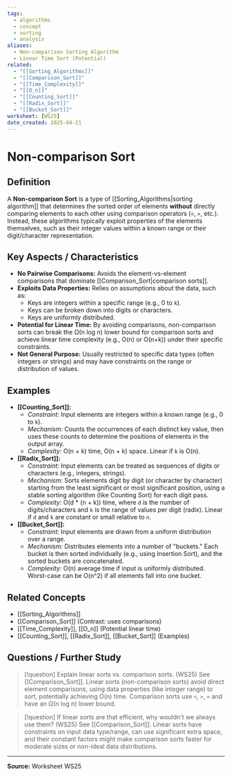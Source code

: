 ```yaml
---
tags:
  - algorithms
  - concept
  - sorting
  - analysis
aliases:
  - Non-comparison Sorting Algorithm
  - Linear Time Sort (Potential)
related:
  - "[[Sorting_Algorithms]]"
  - "[[Comparison_Sort]]"
  - "[[Time_Complexity]]"
  - "[[O_n]]"
  - "[[Counting_Sort]]"
  - "[[Radix_Sort]]"
  - "[[Bucket_Sort]]"
worksheet: [WS25]
date_created: 2025-04-21
---
```

# Non-comparison Sort

## Definition

A **Non-comparison Sort** is a type of [[Sorting_Algorithms|sorting algorithm]] that determines the sorted order of elements **without** directly comparing elements to each other using comparison operators (`<`, `>`, etc.). Instead, these algorithms typically exploit properties of the elements themselves, such as their integer values within a known range or their digit/character representation.

## Key Aspects / Characteristics

- **No Pairwise Comparisons:** Avoids the element-vs-element comparisons that dominate [[Comparison_Sort|comparison sorts]].
- **Exploits Data Properties:** Relies on assumptions about the data, such as:
    - Keys are integers within a specific range (e.g., 0 to `k`).
    - Keys can be broken down into digits or characters.
    - Keys are uniformly distributed.
- **Potential for Linear Time:** By avoiding comparisons, non-comparison sorts can break the Ω(n log n) lower bound for comparison sorts and achieve linear time complexity (e.g., O(n) or O(n+k)) under their specific constraints.
- **Not General Purpose:** Usually restricted to specific data types (often integers or strings) and may have constraints on the range or distribution of values.

## Examples

- **[[Counting_Sort]]:**
    - *Constraint:* Input elements are integers within a known range (e.g., 0 to `k`).
    - *Mechanism:* Counts the occurrences of each distinct key value, then uses these counts to determine the positions of elements in the output array.
    - *Complexity:* O(n + k) time, O(n + k) space. Linear if `k` is O(n).
- **[[Radix_Sort]]:**
    - *Constraint:* Input elements can be treated as sequences of digits or characters (e.g., integers, strings).
    - *Mechanism:* Sorts elements digit by digit (or character by character) starting from the least significant or most significant position, using a stable sorting algorithm (like Counting Sort) for each digit pass.
    - *Complexity:* O(d * (n + k)) time, where `d` is the number of digits/characters and `k` is the range of values per digit (radix). Linear if `d` and `k` are constant or small relative to `n`.
- **[[Bucket_Sort]]:**
    - *Constraint:* Input elements are drawn from a uniform distribution over a range.
    - *Mechanism:* Distributes elements into a number of "buckets." Each bucket is then sorted individually (e.g., using Insertion Sort), and the sorted buckets are concatenated.
    - *Complexity:* O(n) average time if input is uniformly distributed. Worst-case can be O(n^2) if all elements fall into one bucket.

## Related Concepts
- [[Sorting_Algorithms]]
- [[Comparison_Sort]] (Contrast: uses comparisons)
- [[Time_Complexity]], [[O_n]] (Potential linear time)
- [[Counting_Sort]], [[Radix_Sort]], [[Bucket_Sort]] (Examples)

## Questions / Further Study
>[!question] Explain linear sorts vs. comparison sorts. (WS25)
> See [[Comparison_Sort]]. Linear sorts (non-comparison sorts) avoid direct element comparisons, using data properties (like integer range) to sort, potentially achieving O(n) time. Comparison sorts use `<`, `>`, `=` and have an Ω(n log n) lower bound.

>[!question] If linear sorts are that efficient, why wouldn't we always use them? (WS25)
> See [[Comparison_Sort]]. Linear sorts have constraints on input data type/range, can use significant extra space, and their constant factors might make comparison sorts faster for moderate sizes or non-ideal data distributions.

---
**Source:** Worksheet WS25
